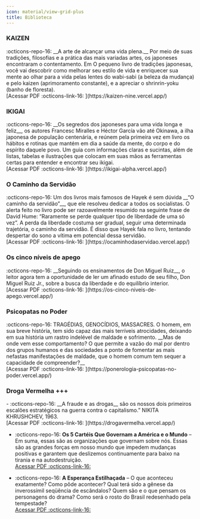 ```yaml
---
icon: material/view-grid-plus
title: Biblioteca
---
```


### KAIZEN
<div class="grid cards" markdown>
:octicons-repo-16: __A arte de alcançar uma vida plena.__ Por meio de suas tradições, filosofias e a prática das mais variadas artes, os japoneses encontraram o contentamento. Em O pequeno livro de tradições japonesas, você vai descobrir como melhorar seu estilo de vida e enriquecer sua mente ao olhar para a vida pelas lentes do wabi-sabi (a beleza da mudança) e pelo kaizen (aprimoramento constante), e a apreciar o shrinrin-yoku (banho de floresta). 
<br/>[Acessar PDF :octicons-link-16: ](https://kaizen-nine.vercel.app/)
</div>

### IKIGAI
<div class="grid cards" markdown>
:octicons-repo-16: __Os segredos dos japoneses para uma vida longa e feliz__, os autores Francesc Miralles e Héctor García vão até Okinawa, a ilha japonesa de população centenária, e reúnem pela primeira vez em livro os hábitos e rotinas que mantém em dia a saúde da mente, do corpo e do espírito daquele povo. Um guia com informações claras e sucintas, além de listas, tabelas e ilustrações que colocam em suas mãos as ferramentas certas para entender e encontrar seu ikigai.
<br/>[Acessar PDF :octicons-link-16: ](https://ikigai-alpha.vercel.app/)
</div>

### O Caminho da Servidão
<div class="grid cards" markdown>
:octicons-repo-16: Um dos livros mais famosos de Hayek é sem dúvida __“O caminho da servidão”__, que ele resolveu dedicar a todos os socialistas. O alerta feito no livro pode ser razoavelmente resumido na seguinte frase de David Hume: “Raramente se perde qualquer tipo de liberdade de uma só vez”. A perda da liberdade costuma ser gradual, seguir uma determinada trajetória, o caminho da servidão. É disso que Hayek fala no livro, tentando despertar do sono a vítima em potencial dessa servidão.
<br/>[Acessar PDF :octicons-link-16: ](https://ocaminhodaservidao.vercel.app/)
</div>

### Os cinco níveis de apego
<div class="grid cards" markdown>
:octicons-repo-16: __Seguindo os ensinamentos de Don Miguel Ruiz__, o leitor agora tem a oportunidade de ler um afinado estudo de seu filho, Don Miguel Ruiz Jr., sobre a busca da liberdade e do equilíbrio interior.
<br/>[Acessar PDF :octicons-link-16: ](https://os-cinco-niveis-de-apego.vercel.app/)
</div>

### Psicopatas no Poder
<div class="grid cards" markdown>
:octicons-repo-16: TRAGÉDIAS, GENOCÍDIOS, MASSACRES. O homem, em sua breve história, tem sido capaz das mais terríveis atrocidades, deixando em sua história um rastro indelével de maldade e sofrimento.
__Mas de onde vem esse comportamento? O que permite a vazão do mal por dentro dos grupos humanos e das sociedades a ponto de fomentar as mais nefastas manifestações de maldade, que o homem comum tem sequer a capacidade de compreender?__
<br/>[Acessar PDF :octicons-link-16: ](https://ponerologia-psicopatas-no-poder.vercel.app/)
</div>

### Droga Vermelha +++
<div class="grid cards" markdown>
- :octicons-repo-16: __A fraude e as drogas__ são os nossos dois primeiros escalões estratégicos na guerra contra o capitalismo.” NIKITA KHRUSHCHEV, 1963.
<br/>[Acessar PDF :octicons-link-16: ](https://drogavermelha.vercel.app/)

- :octicons-repo-16: __Os 5 Cartéis Que Governam a América e o Mundo__ –  Em suma, essas são as organizações que governam sobre nós. Essas são as grandes forças em nosso mundo que impedem mudanças positivas e garantem que deslizemos continuamente para baixo na tirania e na autodestruição.
<br/>[Acessar PDF :octicons-link-16: ](https://os-5-carteis.vercel.app/)

- :octicons-repo-16: __A Esperança Estilhaçada__ –  O que aconteceu exatamente? Como pôde acontecer? Qual terá sido a gênese da inverossímil seqüência de escândalos? Quem são e o que pensam os personagens do drama? Como será o rosto do Brasil redesenhado pela tempestade?
<br/>[Acessar PDF :octicons-link-16: ](https://a-esperanca-estilhacada.vercel.app/)

</div>
 
